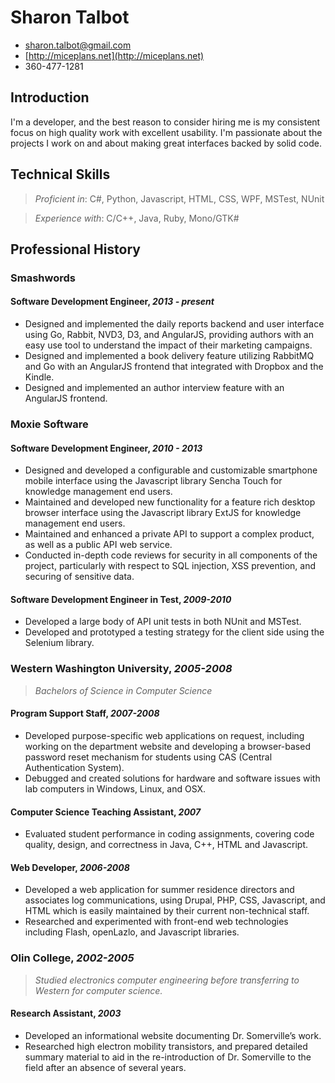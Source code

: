 # Sharon Talbot #
* <sharon.talbot@gmail.com>
* [http://miceplans.net](http://miceplans.net)
* 360-477-1281

## Introduction ##
I'm a developer, and the best reason to consider hiring me is my consistent focus on high quality work with excellent usability.  I'm passionate about the projects I work on and about making great interfaces backed by solid code.

## Technical Skills ##

 > *Proficient in*: C#, Python, Javascript, HTML, CSS, WPF, MSTest, NUnit
 
 > *Experience with*: C/C++, Java, Ruby, Mono/GTK#

## Professional History 

### Smashwords
#### Software Development Engineer, *2013 - present*
* Designed and implemented the daily reports backend and user interface using Go, Rabbit, NVD3, D3, and AngularJS, providing authors with an easy use tool to understand the impact of their marketing campaigns.
* Designed and implemented a book delivery feature utilizing RabbitMQ and Go with an AngularJS frontend that integrated with Dropbox and the Kindle.
* Designed and implemented an author interview feature with an AngularJS frontend.

### Moxie Software
#### Software Development Engineer,  *2010 - 2013*

* Designed and developed a configurable and customizable smartphone mobile interface using the Javascript library Sencha Touch for knowledge management end users.
* Maintained and developed new functionality for a feature rich desktop browser interface using the Javascript library ExtJS for knowledge management end users.
* Maintained and enhanced a private API to support a complex product, as well as a public API web service.
* Conducted in-depth code reviews for security in all components of the project, particularly with respect to SQL injection, XSS prevention, and securing of sensitive data.

#### Software Development Engineer in Test, *2009-2010*
* Developed a large body of API unit tests in both NUnit and MSTest.
* Developed and prototyped a testing strategy for the client side using the Selenium library.

### Western Washington University,  *2005-2008*

> *Bachelors of Science in Computer Science*

#### Program Support Staff, *2007-2008*
* Developed purpose-specific web applications on request, including working on the department website and developing a browser-based password reset mechanism for students using CAS (Central Authentication System).
* Debugged and created solutions for hardware and software issues with lab computers in Windows, Linux, and OSX.

#### Computer Science Teaching Assistant, *2007*
* Evaluated student performance in coding assignments, covering code quality, design, and correctness in Java, C++, HTML and Javascript.

#### Web Developer, *2006-2008*
* Developed a web application for summer residence directors and associates log communications, using Drupal, PHP, CSS, Javascript, and HTML which is easily maintained by their current non-technical staff.
* Researched and experimented with front-end web technologies including Flash, openLazlo, and Javascript libraries.

### Olin College, *2002-2005*

> *Studied electronics computer engineering before transferring to Western for computer science.*

#### Research Assistant, *2003*
* Developed an informational website documenting Dr. Somerville’s work.
* Researched high electron mobility transistors, and prepared detailed summary material to aid in the  re-introduction of Dr. Somerville to the field after an absence of several years.


